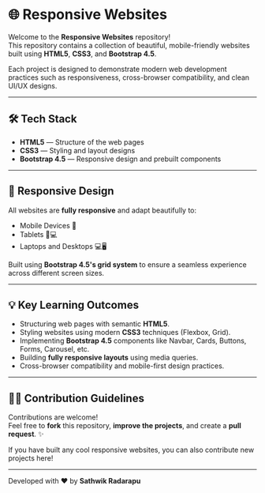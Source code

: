# 🌐 Responsive Websites

Welcome to the **Responsive Websites** repository!  
This repository contains a collection of beautiful, mobile-friendly websites built using **HTML5**, **CSS3**, and **Bootstrap 4.5**.

Each project is designed to demonstrate modern web development practices such as responsiveness, cross-browser compatibility, and clean UI/UX designs.

---

## 🛠️ Tech Stack

- **HTML5** — Structure of the web pages
- **CSS3** — Styling and layout designs
- **Bootstrap 4.5** — Responsive design and prebuilt components

---




## 📱 Responsive Design

All websites are **fully responsive** and adapt beautifully to:
- Mobile Devices 📱
- Tablets 📱💻
- Laptops and Desktops 💻🖥️

Built using **Bootstrap 4.5's grid system** to ensure a seamless experience across different screen sizes.

---





## 💡 Key Learning Outcomes

- Structuring web pages with semantic **HTML5**.
- Styling websites using modern **CSS3** techniques (Flexbox, Grid).
- Implementing **Bootstrap 4.5** components like Navbar, Cards, Buttons, Forms, Carousel, etc.
- Building **fully responsive layouts** using media queries.
- Cross-browser compatibility and mobile-first design practices.

---

## 🧑‍💻 Contribution Guidelines

Contributions are welcome!  
Feel free to **fork** this repository, **improve the projects**, and create a **pull request**. ✨

If you have built any cool responsive websites, you can also contribute new projects here!

---


Developed with ❤️ by **Sathwik Radarapu**
